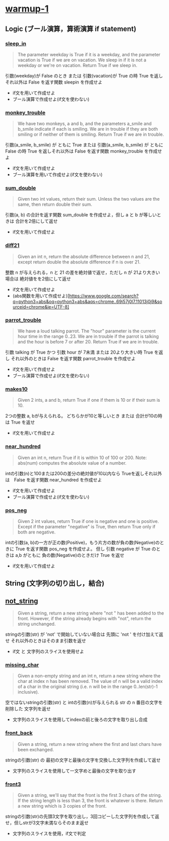 # [warmup-1](https://codingbat.com/python/Warmup-1)

## Logic (ブール演算，算術演算 if statement)

### [sleep_in](https://codingbat.com/prob/p173401)

> The parameter weekday is True if it is a weekday, and the parameter vacation is True if we are on vacation. We sleep in if it is not a weekday or we're on vacation. Return True if we sleep in.

引数(weekday)が False のとき または 引数(vacation)が True の時 True を返しそれ以外は False を返す関数 sleepin を作成せよ

- if文を用いて作成せよ
- ブール演算で作成せよ(if文を使わない)

### [monkey_trouble](https://codingbat.com/prob/p120546)

> We have two monkeys, a and b, and the parameters a_smile and b_smile indicate if each is smiling. We are in trouble if they are both smiling or if neither of them is smiling. Return True if we are in trouble.

引数(a_smile, b_smile) が ともに True または 引数(a_smile, b_smile) が ともにFalse の時 True を返しそれ以外は False を返す関数 monkey_trouble を作成せよ

- if文を用いて作成せよ
- ブール演算を用いて作成せよ(if文を使わない)

### [sum_double](https://codingbat.com/prob/p141905)

> Given two int values, return their sum. Unless the two values are the same, then return double their sum.

引数(a, b) の合計を返す関数 sum_double を作成せよ，但し a と b が等しいときは 合計を2倍にして返せ

- if文を用いて作成せよ

### [diff21](https://codingbat.com/prob/p197466)

> Given an int n, return the absolute difference between n and 21, except return double the absolute difference if n is over 21.

整数 n が与えられる，n と 21 の差を絶対値で返せ，ただし n が 21より大きい場合は 絶対値をを2倍にして返せ

- if文を用いて作成せよ
- (abs関数を用いて作成せよ)[https://www.google.com/search?q=python3+abs&oq=python3+abs&aqs=chrome..69i57j0l7.11013j0j9&sourceid=chrome&ie=UTF-8]

### [parrot_trouble](https://codingbat.com/prob/p166884)

> We have a loud talking parrot. The "hour" parameter is the current hour time in the range 0..23. We are in trouble if the parrot is talking and the hour is before 7 or after 20. Return True if we are in trouble.

引数 talking が True かつ 引数 hour が 7未満 または 20より大きい時 True を返し それ以外のときは False を返す関数 parrot_trouble を作成せよ

- if文を用いて作成せよ
- ブール演算で作成せよ(if文を使わない)

### [makes10](https://codingbat.com/prob/p124676)

> Given 2 ints, a and b, return True if one if them is 10 or if their sum is 10.

2つの整数 a, bが与えられる。 どちらかが10と等しいとき または 合計が10の時は True を返せ

- if文を用いて作成せよ

### [near_hundred](https://codingbat.com/prob/p12467)

> Given an int n, return True if it is within 10 of 100 or 200. Note: abs(num) computes the absolute value of a number.

intの引数(n)と100または200の差分の絶対値が10以内なら Trueを返しそれ以外は　False を返す関数 near_hundred を作成せよ

- if文を用いて作成せよ
- ブール演算で作成せよ(if文を使わない)

### [pos_neg](https://codingbat.com/prob/p124676)

> Given 2 int values, return True if one is negative and one is positive. Except if the parameter "negative" is True, then return True only if both are negative.

intの引数(a, b)の一方が正の数(Positive)，もう片方の数が負の数(Negative)のときに True を返す関数 pos_neg を作成せよ。 但し 引数 negative が True のときは a,b がともに 負の数(Negative)のときだけ True を返せ

- if文を用いて作成せよ


## String (文字列の切り出し，結合)


## [not_string](https://codingbat.com/prob/p189441) 

> Given a string, return a new string where "not " has been added to the front. However, if the string already begins with "not", return the string unchanged.

stringの引数(str) が 'not' で開始していない場合は 先頭に 'not ' を付け加えて返せ それ以外のときはそのまま引数を返せ

- if文 と 文字列のスライスを使用せよ

###  [missing_char](https://codingbat.com/prob/p149524)

> Given a non-empty string and an int n, return a new string where the char at index n has been removed. The value of n will be a valid index of a char in the original string (i.e. n will be in the range 0..len(str)-1 inclusive).

空ではないstringの引数(str) と intの引数(n)が与えられる str の n 番目の文字を削除した 文字列を返せ

- 文字列のスライスを使用してindexの前と後ろの文字を取り出し合成

### [front_back](https://codingbat.com/prob/p153599)

> Given a string, return a new string where the first and last chars have been exchanged.

stringの引数(str) の 最初の文字と最後の文字を交換した文字列を作成して返せ

- 文字列のスライスを使用して一文字めと最後の文字を取り出す

### [front3](https://codingbat.com/prob/p147920) 

> Given a string, we'll say that the front is the first 3 chars of the string. If the string length is less than 3, the front is whatever is there. Return a new string which is 3 copies of the front.

stringの引数(str)の先頭3文字を取り出し，3回コピーした文字列を作成して返せ，但しstrが3文字未満ならそのまま返せ

- 文字列のスライスを使用，if文で判定

